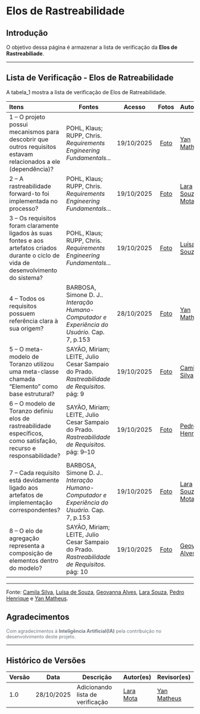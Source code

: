 # Elos de Rastreabilidade

## Introdução

O objetivo dessa página é armazenar a lista de verificação da **Elos de Rastreabiliade**.

---

## Lista de Verificação - **Elos de Ratreabilidade**

A tabela_1 mostra a lista de verificação de Elos de Ratreabilidade.

 Itens                                                                                                        | Fontes                                                                                            | Acesso | Fotos | Autor |
| :----------------------------------------------------------------------------------------------------------- | ------------------------------------------------------------------------------------------------- | :----: | :----: | :---- |
| 1 – O projeto possui mecanismos para descobrir que outros requisitos estavam relacionados a ele (dependência)? | POHL, Klaus; RUPP, Chris. *Requirements Engineering Fundamentals...*                              | 19/10/2025 | [Foto](https://ibb.co/274wvg89) | [Yan Matheus](https://github.com/Yanmatheus0812) |
| 2 – A rastreabilidade forward-to foi implementada no processo?                                                | POHL, Klaus; RUPP, Chris. *Requirements Engineering Fundamentals...*                              | 19/10/2025 | [Foto](https://ibb.co/CKwGcyR1) | [Lara Souza Mota](https://github.com/mel14-hub)  |
| 3 – Os requisitos foram claramente ligados às suas fontes e aos artefatos criados durante o ciclo de vida de desenvolvimento do sistema? | POHL, Klaus; RUPP, Chris. *Requirements Engineering Fundamentals...*                              | 19/10/2025 | [Foto](https://ibb.co/Ngxs6snB) | [Luísa de Souza](https://github.com/luisa12ll)  |
| 4 – Todos os requisitos possuem referência clara à sua origem?                                                | BARBOSA, Simone D. J.. *Interação Humano-Computador e Experiência do Usuário.* Cap. 7, p.153      | 28/10/2025 | [Foto](https://ibb.co/3mmTgBrh) |[Yan Matheus](https://github.com/Yanmatheus0812)   |
| 5 – O meta-modelo de Toranzo utilizou uma meta-classe chamada “Elemento” como base estrutural?                | SAYÃO, Miriam; LEITE, Julio Cesar Sampaio do Prado. *Rastreabilidade de Requisitos.* pág: 9       | 19/10/2025 | [Foto](https://ibb.co/nNqpW14L) | [Camila Silva](https://github.com/CamilaSilvaC)  |
| 6 – O modelo de Toranzo definiu elos de rastreabilidade específicos, como satisfação, recurso e responsabilidade? | SAYÃO, Miriam; LEITE, Julio Cesar Sampaio do Prado. *Rastreabilidade de Requisitos.* pág: 9–10    | 19/10/2025 | [Foto](https://ibb.co/F4Y0RJKB) | [Pedro Henrique](https://github.com/pedrohpsantos) |
| 7 – Cada requisito está devidamente ligado aos artefatos de implementação correspondentes?                    | BARBOSA, Simone D. J.. *Interação Humano-Computador e Experiência do Usuário.* Cap. 7, p.153      | 19/10/2025 | [Foto](https://ibb.co/PZQrWM8s) | [Lara Souza Mota](https://github.com/mel14-hub)|
| 8 – O elo de agregação representa a composição de elementos dentro do modelo?                                 | SAYÃO, Miriam; LEITE, Julio Cesar Sampaio do Prado. *Rastreabilidade de Requisitos.* pág: 10      | 19/10/2025 | [Foto](https://ibb.co/s8dTTSH) | [Geovanna Alves](https://github.com/GeovannaUmbelino)  |

---

Fonte: [Camila Silva](https://github.com/CamilaSilvaC), [Luísa de Souza](https://github.com/luisa12ll), [Geovanna Alves](https://github.com/GeovannaUmbelino), [Lara Souza](https://github.com/mel14-hub), [Pedro Henrique](https://github.com/pedrohpsantos) e [Yan Matheus](https://github.com/Yanmatheus0812).

## Agradecimentos

<div style="text-align:left; font-size:0.9em; color:#6c757d; margin-top:1em;">
  Com agradecimentos à <b>Inteligência Artificial(IA)</b> pela contribuição no desenvolvimento deste projeto.
</div>


---

## Histórico de Versões

| Versão | Data       | Descrição                        | Autor(es)                                                         | Revisor(es)                                      |
| ------ | ---------- | -------------------------------- | ----------------------------------------------------------------- | ------------------------------------------------ |
| 1.0    | 28/10/2025 | Adicionando lista de verificação | [Lara Mota](https://github.com/mel14-hub) | [Yan Matheus](https://github.com/Yanmatheus0812) |
